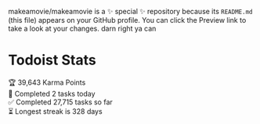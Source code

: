 makeamovie/makeamovie is a ✨ special ✨ repository because its `README.md` (this file) appears on your GitHub profile.
You can click the Preview link to take a look at your changes. darn right ya can

# Todoist Stats

<!-- TODO-IST:START -->
🏆  39,643 Karma Points           
🌸  Completed 2 tasks today           
✅  Completed 27,715 tasks so far           
⏳  Longest streak is 328 days
<!-- TODO-IST:END -->
